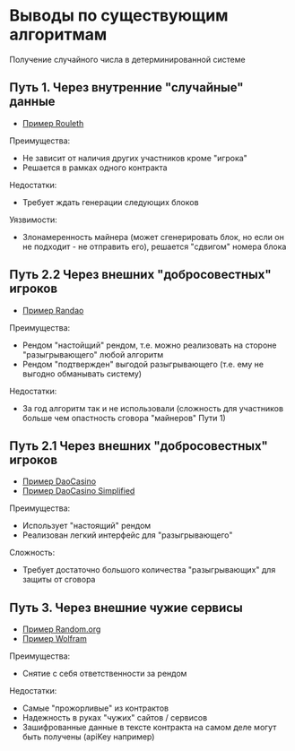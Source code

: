# Выводы по существующим алгоритмам

Получение случайного числа в детерминированной системе

## Путь 1. Через внутренние "случайные" данные

- [Пример Rouleth](rouleth_deployed.md)

Преимущества:
- Не зависит от наличия других участников кроме "игрока"
- Решается в рамках одного контракта

Недостатки:
- Требует ждать генерации следующих блоков

Уязвимости:
- Злонамеренность майнера (может сгенерировать блок, но если он не подходит - не отправить его), решается "сдвигом" номера блока

## Путь 2.2 Через внешних "добросовестных" игроков

- [Пример Randao](randao.md)

Преимущества:
- Рендом "настойщий" рендом, т.е. можно реализовать на стороне "разыгрывающего" любой алгоритм
- Рендом "подтвержден" выгодой разыгрывающего (т.е. ему не выгодно обманывать систему)

Недостатки:
- За год алгоритм так и не использовали (сложность для участников больше чем опастность сговора "майнеров" Пути 1)

## Путь 2.1 Через внешних "добросовестных" игроков

- [Пример DaoCasino](dao_casino.md)
- [Пример DaoCasino Simplified](dao_casino_simplest.md)

Преимущества:
- Использует "настоящий" рендом
- Реализован легкий интерфейс для "разыгрывающего"

Сложность:
- Требует достаточно большого количества "разыгрывающих" для защиты от сговора

## Путь 3. Через внешние чужие сервисы

- [Пример Random.org](dice_oraclized.md)
- [Пример Wolfram](wolfram_oracle.md)

Преимущества:
- Снятие с себя ответственности за рендом

Недостатки:
- Самые "прожорливые" из контрактов
- Надежность в руках "чужих" сайтов / сервисов
- Зашифрованные данные в тексте контракта на самом деле могут быть получены (apiKey например)
